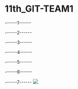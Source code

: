 # 11th_GIT-TEAM1

------1------



------2------



------3------



------4------



------5------



------6------



------7------
<img src="https://capsule- render.vercel.app/api?type=wave&color=auto&height=300 &section=header& text=[SEXY TEAM1]&fontSize=90" />

